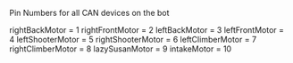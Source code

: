 Pin Numbers for all CAN devices on the bot

rightBackMotor = 1
rightFrontMotor = 2
leftBackMotor = 3
leftFrontMotor = 4
leftShooterMotor = 5
rightShooterMotor = 6
leftClimberMotor = 7
rightClimberMotor = 8
lazySusanMotor = 9
intakeMotor = 10